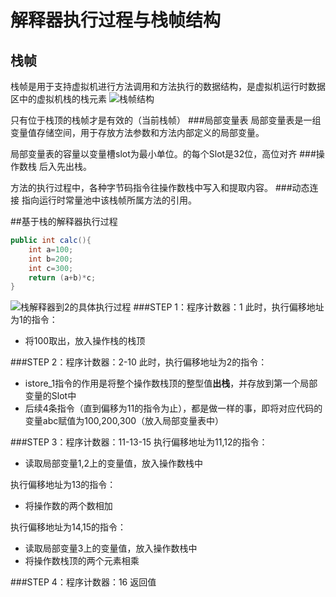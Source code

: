 # 解释器执行过程与栈帧结构
## 栈帧
栈帧是用于支持虚拟机进行方法调用和方法执行的数据结构，是虚拟机运行时数据区中的虚拟机栈的栈元素
![栈帧结构](http://askingwindy-gitcafe.qiniudn.com/栈帧结构.png)

只有位于栈顶的栈帧才是有效的（当前栈帧）
###局部变量表
局部变量表是一组变量值存储空间，用于存放方法参数和方法内部定义的局部变量。

局部变量表的容量以变量槽slot为最小单位。的每个Slot是32位，高位对齐
###操作数栈 
后入先出栈。

方法的执行过程中，各种字节码指令往操作数栈中写入和提取内容。
###动态连接 
指向运行时常量池中该栈帧所属方法的引用。

##基于栈的解释器执行过程
```java
public int calc(){
	int a=100;
	int b=200;
	int c=300;
	return (a+b)*c;
}
```
![栈解释器到2的具体执行过程](http://askingwindy-gitcafe.qiniudn.com/栈解释器.png)
###STEP 1：程序计数器：1
此时，执行偏移地址为1的指令：
- 将100取出，放入操作栈的栈顶

###STEP 2：程序计数器：2-10
此时，执行偏移地址为2的指令：
- istore_1指令的作用是将整个操作数栈顶的整型值**出栈**，并存放到第一个局部变量的Slot中
- 后续4条指令（直到偏移为11的指令为止），都是做一样的事，即将对应代码的变量abc赋值为100,200,300（放入局部变量表中）

###STEP 3：程序计数器：11-13-15
执行偏移地址为11,12的指令：
- 读取局部变量1,2上的变量值，放入操作数栈中

执行偏移地址为13的指令：
- 将操作数的两个数相加

执行偏移地址为14,15的指令：
- 读取局部变量3上的变量值，放入操作数栈中
- 将操作数栈顶的两个元素相乘

###STEP 4：程序计数器：16
返回值

